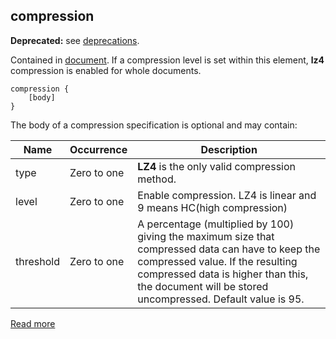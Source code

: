 ## compression

**Deprecated:** see [deprecations](https://docs.vespa.ai/en/vespa8-release-notes.html#compression).

Contained in [document](https://docs.vespa.ai/en/reference/schema-reference.html#document). If a compression level is set within this element, **lz4** compression is enabled for whole documents.

```
compression {
    [body]
}
```

The body of a compression specification is optional and may contain:

|   Name    | Occurrence  |                                                                                                                Description                                                                                                                |
|-----------|-------------|-------------------------------------------------------------------------------------------------------------------------------------------------------------------------------------------------------------------------------------------|
| type      | Zero to one | **LZ4** is the only valid compression method.                                                                                                                                                                                             |
| level     | Zero to one | Enable compression. LZ4 is linear and 9 means HC(high compression)                                                                                                                                                                        |
| threshold | Zero to one | A percentage (multiplied by 100) giving the maximum size that compressed data can have to keep the compressed value. If the resulting compressed data is higher than this, the document will be stored uncompressed. Default value is 95. |

[Read more](https://docs.vespa.ai/en/reference/schema-reference.html#compression)
